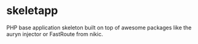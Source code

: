 # skeletapp

PHP base application skeleton built on top of awesome packages like the auryn injector or FastRoute from nikic.
